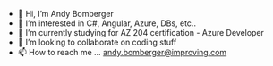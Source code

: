 - 👋 Hi, I’m Andy Bomberger
- 👀 I’m interested in C#, Angular, Azure, DBs, etc..
- 🌱 I’m currently studying for AZ 204 certification - Azure Developer
- 💞️ I’m looking to collaborate on coding stuff
- 📫 How to reach me ... andy.bomberger@improving.com

<!---
andybomberger70/andybomberger70 is a ✨ special ✨ repository because its `README.md` (this file) appears on your GitHub profile.
You can click the Preview link to take a look at your changes.
--->
